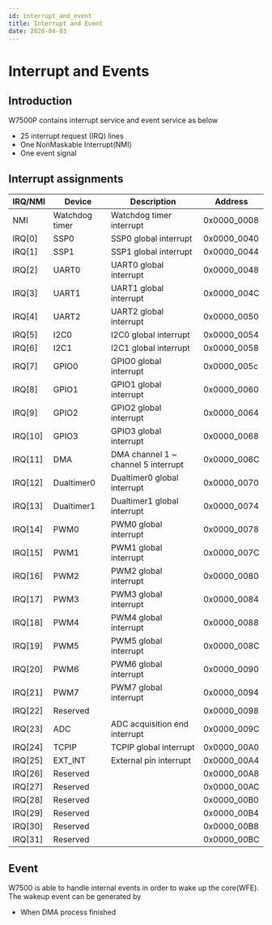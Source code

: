 ```yaml
---
id: interrupt_and_event
title: Interrupt and Event
date: 2020-04-03
---
```




# Interrupt and Events
## Introduction
W7500P contains interrupt service and event service as below

  * 25 interrupt request (IRQ) lines
  * One NonMaskable Interrupt(NMI)
  * One event signal

## Interrupt assignments

|IRQ/NMI |     Device     |             Description             |   Address   |
|--------|----------------|-------------------------------------|-------------|
|NMI     | Watchdog timer | Watchdog timer interrupt            | 0x0000_0008 |
|IRQ[0]  | SSP0           | SSP0 global interrupt               | 0x0000_0040 |
|IRQ[1]  | SSP1           | SSP1 global interrupt               | 0x0000_0044 |
|IRQ[2]  | UART0          | UART0 global interrupt              | 0x0000_0048 | 
|IRQ[3]  | UART1          | UART1 global interrupt              | 0x0000_004C | 
|IRQ[4]  | UART2          | UART2 global interrupt              | 0x0000_0050 | 
|IRQ[5]  | I2C0           | I2C0 global interrupt               | 0x0000_0054 | 
|IRQ[6]  | I2C1           | I2C1 global interrupt               | 0x0000_0058 | 
|IRQ[7]  | GPIO0          | GPIO0 global interrupt              | 0x0000_005c | 
|IRQ[8]  | GPIO1          | GPIO1 global interrupt              | 0x0000_0060 | 
|IRQ[9]  | GPIO2          | GPIO2 global interrupt              | 0x0000_0064 | 
|IRQ[10] | GPIO3          | GPIO3 global interrupt              | 0x0000_0068 | 
|IRQ[11] | DMA            | DMA channel 1 ~ channel 5 interrupt | 0x0000_006C |
|IRQ[12] | Dualtimer0     | Dualtimer0 global interrupt         | 0x0000_0070 |
|IRQ[13] | Dualtimer1     | Dualtimer1 global interrupt         | 0x0000_0074 |
|IRQ[14] | PWM0           | PWM0 global interrupt               | 0x0000_0078 |
|IRQ[15] | PWM1           | PWM1 global interrupt               | 0x0000_007C |
|IRQ[16] | PWM2           | PWM2 global interrupt               | 0x0000_0080 |
|IRQ[17] | PWM3           | PWM3 global interrupt               | 0x0000_0084 |
|IRQ[18] | PWM4           | PWM4 global interrupt               | 0x0000_0088 |
|IRQ[19] | PWM5           | PWM5 global interrupt               | 0x0000_008C |
|IRQ[20] | PWM6           | PWM6 global interrupt               | 0x0000_0090 |
|IRQ[21] | PWM7           | PWM7 global interrupt               | 0x0000_0094 |
|IRQ[22] | Reserved       |                                     | 0x0000_0098 |
|IRQ[23] | ADC            | ADC acquisition end interrupt       | 0x0000_009C |
|IRQ[24] | TCPIP          | TCPIP global interrupt              | 0x0000_00A0 |
|IRQ[25] | EXT_INT        | External pin interrupt              | 0x0000_00A4 |
|IRQ[26] | Reserved       |                                     | 0x0000_00A8 |
|IRQ[27] | Reserved       |                                     | 0x0000_00AC |
|IRQ[28] | Reserved       |                                     | 0x0000_00B0 |
|IRQ[29] | Reserved       |                                     | 0x0000_00B4 |
|IRQ[30] | Reserved       |                                     | 0x0000_00B8 |
|IRQ[31] | Reserved       |                                     | 0x0000_00BC |

## Event
W7500 is able to handle internal events in order to wake up the core(WFE). The wakeup event can be generated by
 
  * When DMA process finished
